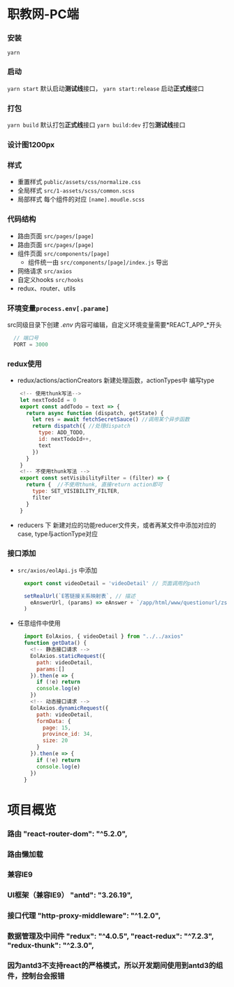 # 职教网-PC端

### 安装
  `yarn`

### 启动
  `yarn start` 默认启动**测试线**接口，
  `yarn start:release` 启动**正式线**接口

### 打包
  `yarn build` 默认打包**正式线**接口
  `yarn build:dev` 打包**测试线**接口

### 设计图1200px

### 样式
  * 重置样式 `public/assets/css/normalize.css`
  * 全局样式 `src/1-assets/scss/common.scss`
  * 局部样式 每个组件的对应 `[name].moudle.scss`

### 代码结构
  * 路由页面 `src/pages/[page]`
  * 路由页面 `src/pages/[page]`
  * 组件页面 `src/components/[page]`
    * 组件统一由 `src/components/[page]/index.js` 导出
  * 网络请求 `src/axios`
  * 自定义hooks `src/hooks`
  * redux、router、utils

### 环境变量`process.env[.parame]`
  src同级目录下创建 *.env* 内容可编辑，自定义环境变量需要*REACT_APP_*开头
```javascript
  // 端口号
  PORT = 3000
```

### redux使用
 * redux/actions/actionCreators 新建处理函数，actionTypes中 编写type
  ```javascript
      <!-- 使用thunk写法-->
      let nextTodoId = 0
      export const addTodo = text => {
        return async function (dispatch, getState) {
          let res = await fetchSecretSauce() //调用某个异步函数
          return dispatch({ //处理dispatch
            type: ADD_TODO,
            id: nextTodoId++,
            text
          })
        }
      }
      <!-- 不使用thunk写法 -->
      export const setVisibilityFilter = (filter) => {
        return {  //不使用thunk, 直接return action即可
          type: SET_VISIBILITY_FILTER,
          filter
        }
      }

  ```
 * reducers 下 新建对应的功能reducer文件夹，或者再某文件中添加对应的case, type与actionType对应

### 接口添加
  * `src/axios/eolApi.js` 中添加
    ```javascript
      export const videoDetail = 'videoDetail' // 页面调用的path

      setRealUrl(`E答链接关系映射表`, // 描述
        eAnswerUrl, (params) => eAnswer + `/app/html/www/questionurl/zsgk_id_app_url.json` //path与url
      )
    ```
  * 任意组件中使用 
    ```javascript
      import EolAxios, { videoDetail } from "../../axios"
      function getData() {
        <!-- 静态接口请求 -->
        EolAxios.staticRequest({
          path: videoDetail,
          params:[]
        }).then(e => {
          if (!e) return
          console.log(e)
        })
        <!-- 动态接口请求 -->
        EolAxios.dynamicRequest({
          path: videoDetail,
          formData: {
            page: 15,
            province_id: 34,
            size: 20
          }
        }).then(e => {
          if (!e) return
          console.log(e)
        })
      }
    ```

# 项目概览
### 路由 "react-router-dom": "^5.2.0",
### 路由懒加载
### 兼容IE9
### UI框架（兼容IE9） "antd": "3.26.19",
### 接口代理 "http-proxy-middleware": "^1.2.0",
### 数据管理及中间件 "redux": "^4.0.5", "react-redux": "^7.2.3", "redux-thunk": "^2.3.0",
### 因为antd3不支持react的严格模式，所以开发期间使用到antd3的组件，控制台会报错